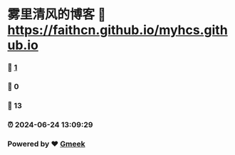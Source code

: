 # 雾里清风的博客 :link: https://faithcn.github.io/myhcs.github.io 
### :page_facing_up: [1](https://faithcn.github.io/myhcs.github.io/tag.html) 
### :speech_balloon: 0 
### :hibiscus: 13 
### :alarm_clock: 2024-06-24 13:09:29 
### Powered by :heart: [Gmeek](https://github.com/Meekdai/Gmeek)

